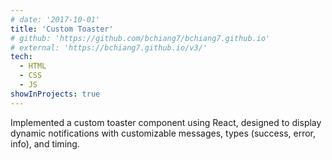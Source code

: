 ```yaml
---
# date: '2017-10-01'
title: 'Custom Toaster'
# github: 'https://github.com/bchiang7/bchiang7.github.io'
# external: 'https://bchiang7.github.io/v3/'
tech:
  - HTML
  - CSS
  - JS
showInProjects: true
---
```


Implemented a custom toaster component using React, designed to display dynamic notifications with customizable messages, types (success, error, info), and timing.

